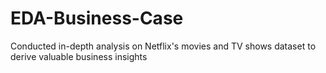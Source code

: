 # EDA-Business-Case
Conducted in-depth analysis on Netflix's  movies and TV shows dataset to derive valuable business insights
